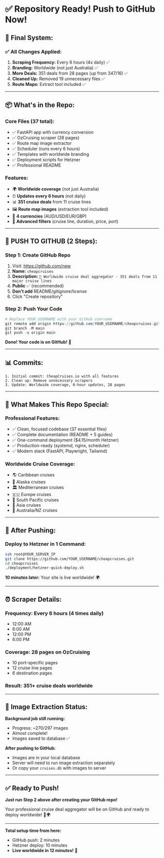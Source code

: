 # ✅ Repository Ready! Push to GitHub Now!

## 🎉 Final System:

### **✅ All Changes Applied:**

1. **Scraping Frequency:** Every 6 hours (4x daily) ✅
2. **Branding:** Worldwide (not just Australia) ✅
3. **More Deals:** 351 deals from 28 pages (up from 347/16) ✅
4. **Cleaned Up:** Removed 19 unnecessary files ✅
5. **Route Maps:** Extract tool included ✅

---

## 📦 What's in the Repo:

### **Core Files (37 total):**
- ✅ FastAPI app with currency conversion
- ✅ OzCruising scraper (28 pages)
- ✅ Route map image extractor
- ✅ Scheduler (runs every 6 hours)
- ✅ Templates with worldwide branding
- ✅ Deployment scripts for Hetzner
- ✅ Professional README

### **Features:**
- 🌍 **Worldwide coverage** (not just Australia)
- ⏰ **Updates every 6 hours** (not daily)
- 📊 **351 cruise deals** from 11 cruise lines
- 🖼️ **Route map images** (extraction tool included)
- 💱 **4 currencies** (AUD/USD/EUR/GBP)
- 🎯 **Advanced filters** (cruise line, duration, price, port)

---

## 🚀 PUSH TO GITHUB (2 Steps):

### **Step 1: Create GitHub Repo**
1. Visit: https://github.com/new
2. **Name:** `cheapcruises`
3. **Description:** `🚢 Worldwide cruise deal aggregator - 351 deals from 11 major cruise lines`
4. **Public** ✅ (recommended)
5. **Don't add** README/gitignore/license
6. Click "Create repository"

### **Step 2: Push Your Code**
```powershell
# Replace YOUR_USERNAME with your GitHub username
git remote add origin https://github.com/YOUR_USERNAME/cheapcruises.git
git branch -M main
git push -u origin main
```

**Done! Your code is on GitHub!** 🎉

---

## 📊 Commits:

```
1. Initial commit: CheapCruises.io with all features
2. Clean up: Remove unnecessary scrapers
3. Update: Worldwide coverage, 6-hour updates, 28 pages
```

---

## 🌟 What Makes This Repo Special:

### **Professional Features:**
- ✅ Clean, focused codebase (37 essential files)
- ✅ Complete documentation (README + 5 guides)
- ✅ One-command deployment ($4.15/month Hetzner)
- ✅ Production-ready (systemd, nginx, scheduler)
- ✅ Modern stack (FastAPI, Playwright, Tailwind)

### **Worldwide Cruise Coverage:**
- 🌎 Caribbean cruises
- 🗻 Alaska cruises
- 🏛️ Mediterranean cruises
- 🇪🇺 Europe cruises
- 🌴 South Pacific cruises
- 🏯 Asia cruises
- 🦘 Australia/NZ cruises

---

## 🎯 After Pushing:

### **Deploy to Hetzner in 1 Command:**
```bash
ssh root@YOUR_SERVER_IP
git clone https://github.com/YOUR_USERNAME/cheapcruises.git
cd cheapcruises
./deployment/hetzner-quick-deploy.sh
```

**10 minutes later:** Your site is live worldwide! 🌍

---

## ⏰ Scraper Details:

### **Frequency:** Every 6 hours (4 times daily)
- 12:00 AM
- 6:00 AM
- 12:00 PM
- 6:00 PM

### **Coverage:** 28 pages on OzCruising
- 10 port-specific pages
- 12 cruise line pages
- 6 destination pages

### **Result:** 351+ cruise deals worldwide

---

## 📸 Image Extraction Status:

**Background job still running:**
- Progress: ~270/297 images
- Almost complete!
- Images saved to database ✅

**After pushing to GitHub:**
- Images are in your local database
- Server will need to run image extraction separately
- Or copy your `cruises.db` with images to server

---

## ✅ Ready to Push!

**Just run Step 2 above after creating your GitHub repo!**

Your professional cruise deal aggregator will be on GitHub and ready to deploy worldwide! 🚢🌍

---

**Total setup time from here:**
- GitHub push: 2 minutes
- Hetzner deploy: 10 minutes
- **Live worldwide in 12 minutes!** 🚀


